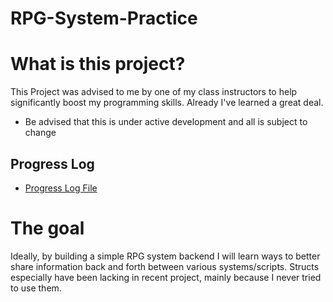 # RPG-System-Practice
# What is this project?
This Project was advised to me by one of my class 
instructors to help significantly boost my
programming skills. 
Already I've learned a great deal.
* Be advised that this is under active development and all is subject to change

## Progress Log
* [Progress Log File](./SupportingDocuments/ProgressLog.md)
# The goal
Ideally, by building a simple RPG system backend I will
learn ways to better share information back and forth between
various systems/scripts. Structs especially have been lacking
in recent project, mainly because I never tried to use them.
